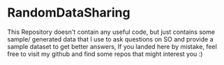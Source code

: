 # RandomDataSharing

This Repository doesn't contain any useful code, but just contains some sample/ generated data that I use to ask questions on SO and provide a sample dataset to get better answers, If you landed here by mistake, feel free to visit my github and find some repos that might interest you :)
